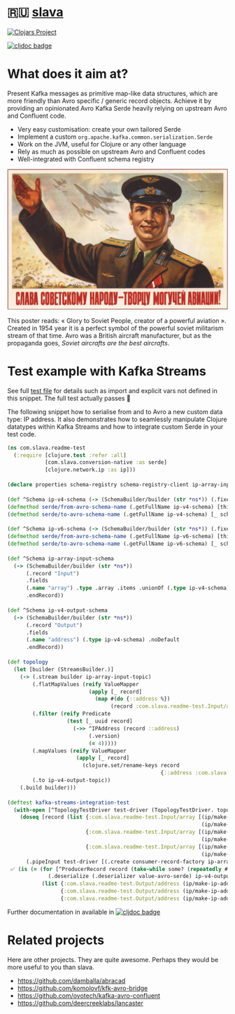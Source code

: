 # 🇷🇺 [slava](https://clojars.org/slava)

[![Clojars Project](https://img.shields.io/clojars/v/com.slava.svg)](https://clojars.org/com.slava)

[![cljdoc badge](https://cljdoc.org/badge/com.slava/com.slava)](https://cljdoc.org/d/com.slava/com.slava)

# What does it aim at?

Present Kafka messages as primitive map-like data structures, which
are more friendly than Avro specific / generic record objects. Achieve
it by providing an opinionated Avro Kafka Serde heavily relying on
upstream Avro and Confluent code.

- Very easy customisation: create your own tailored Serde
- Implement a custom `org.apache.kafka.common.serialization.Serde`
- Work on the JVM, useful for Clojure or any other language
- Rely as much as possible on upstream Avro and Confluent codes
- Well-integrated with Confluent schema registry

![слава советскому народу](resources/слава-советскому-народу.jpg)

This poster reads: « Glory to Soviet People, creator of a powerful
aviation ». Created in 1954 year it is a perfect symbol of the
powerful soviet militarism stream of that time. Avro was a British
aircraft manufacturer, but as the propaganda goes, _Soviet aircrafts
are the best aircrafts_.

# Test example with Kafka Streams

See full [test
file](https://github.com/piotr-yuxuan/slava/blob/master/src/test/clojure/com/slava/readme_test.clj)
for details such as import and explicit vars not defined in this
snippet. The full test actually passes 🤗

The following snippet how to serialise from and to Avro a new custom
data type: IP address. It also demonstrates how to seamlessly
manipulate Clojure datatypes within Kafka Streams and how to integrate
custom Serde in your test code.

``` clojure
(ns com.slava.readme-test
  (:require [clojure.test :refer :all]
            [com.slava.conversion-native :as serde]
            [clojure.network.ip :as ip]))

(declare properties schema-registry schema-registry-client ip-array-input-topic ip-v4-output-topic)

(def ^Schema ip-v4-schema (-> (SchemaBuilder/builder (str *ns*)) (.fixed "IPv4") (.size 4)))
(defmethod serde/from-avro-schema-name (.getFullName ip-v4-schema) [this schema ^GenericData$Fixed data] …)
(defmethod serde/to-avro-schema-name (.getFullName ip-v4-schema) [_ schema ^IPAddress ip-adress] …)

(def ^Schema ip-v6-schema (-> (SchemaBuilder/builder (str *ns*)) (.fixed "IPv6") (.size 16)))
(defmethod serde/from-avro-schema-name (.getFullName ip-v6-schema) [this schema ^GenericData$Fixed data] …)
(defmethod serde/to-avro-schema-name (.getFullName ip-v6-schema) [_ schema ^IPAddress ip-adress] …)

(def ^Schema ip-array-input-schema
  (-> (SchemaBuilder/builder (str *ns*))
      (.record "Input")
      .fields
      (.name "array") .type .array .items .unionOf (.type ip-v4-schema) .and (.type ip-v6-schema) .endUnion .noDefault
      .endRecord))

(def ^Schema ip-v4-output-schema
  (-> (SchemaBuilder/builder (str *ns*))
      (.record "Output")
      .fields
      (.name "address") (.type ip-v4-schema) .noDefault
      .endRecord))

(def topology
  (let [builder (StreamsBuilder.)]
    (-> (.stream builder ip-array-input-topic)
        (.flatMapValues (reify ValueMapper
                          (apply [_ record]
                            (map #(do {::address %})
                                 (record :com.slava.readme-test.Input/array)))))
        (.filter (reify Predicate
                   (test [_ uuid record]
                     (->> ^IPAddress (record ::address)
                          (.version)
                          (= 4)))))
        (.mapValues (reify ValueMapper
                      (apply [_ record]
                        (clojure.set/rename-keys record
                                                 {::address :com.slava.readme-test.Output/address}))))
        (.to ip-v4-output-topic))
    (.build builder)))

(deftest kafka-streams-integration-test
  (with-open [^TopologyTestDriver test-driver (TopologyTestDriver. topology properties)]
    (doseq [record (list {:com.slava.readme-test.Input/array [(ip/make-ip-address "192.168.1.1")
                                                              (ip/make-ip-address "1::1")]}
                         {:com.slava.readme-test.Input/array [(ip/make-ip-address "1::2")
                                                              (ip/make-ip-address "1::3")]}
                         {:com.slava.readme-test.Input/array [(ip/make-ip-address "192.168.1.2")
                                                              (ip/make-ip-address "192.168.1.3")]})]
      (.pipeInput test-driver [(.create consumer-record-factory ip-array-input-topic (UUID/randomUUID) record)]))
 ✅ (is (= (for [^ProducerRecord record (take-while some? (repeatedly #(.readOutput test-driver ip-v4-output-topic)))]
             (.deserialize (.deserializer value-avro-serde) ip-v4-output-topic (.value ^ProducerRecord record)))
           (list {:com.slava.readme-test.Output/address (ip/make-ip-address "192.168.1.1")}
                 {:com.slava.readme-test.Output/address (ip/make-ip-address "192.168.1.2")}
                 {:com.slava.readme-test.Output/address (ip/make-ip-address "192.168.1.3")})))))


```

Further documentation in available in [![cljdoc badge](https://cljdoc.org/badge/com.slava/com.slava)](https://cljdoc.org/d/com.slava/com.slava)


# Related projects

Here are other projects. They are quite awesome. Perhaps they would be
more useful to you than slava.

- https://github.com/damballa/abracad
- https://github.com/komolovf/kfk-avro-bridge
- https://github.com/ovotech/kafka-avro-confluent
- https://github.com/deercreeklabs/lancaster
